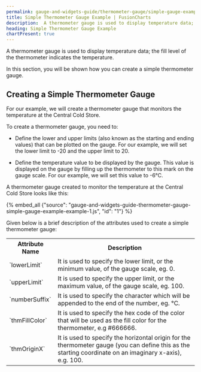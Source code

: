 ```yaml
---
permalink: gauge-and-widgets-guide/thermometer-gauge/simple-gauge-example.html
title: Simple Thermometer Gauge Example | FusionCharts
description:  A thermometer gauge is used to display temperature data; the fill level of the thermometer indicates the temperature.
heading: Simple Thermometer Gauge Example
chartPresent: true
---
```


A thermometer gauge is used to display temperature data; the fill level of the thermometer indicates the temperature.

In this section, you will be shown how you can create a simple thermometer gauge.

## Creating a Simple Thermometer Gauge

For our example, we will create a thermometer gauge that monitors the temperature at the Central Cold Store.

To create a thermometer gauge, you need to:

* Define the lower and upper limits (also known as the starting and ending values) that can be plotted on the gauge. For our example, we will set the lower limit to -20 and the upper limit to 20.

* Define the temperature value to be displayed by the gauge. This value is displayed on the gauge by filling up the thermometer to this mark on the gauge scale. For our example, we will set this value to -6°C.

A thermometer gauge created to monitor the temperature at the Central Cold Store looks like this:

{% embed_all {"source": "gauge-and-widgets-guide-thermometer-gauge-simple-gauge-example-example-1.js", "id": "1"} %}

Given below is a brief description of the attributes used to create a simple thermometer gauge:

<table>
  <tr>
    <th>Attribute Name</th>
    <th>Description</th>
  </tr>
  <tr>
    <td>`lowerLimit`</td>
    <td>It is used to specify the lower limit, or the minimum value, of the gauge scale, eg. 0.</td>
  </tr>
  <tr>
    <td>`upperLimit`</td>
    <td>It is used to specify the upper limit, or the maximum value, of the gauge scale, eg. 100.</td>
  </tr>
  <tr>
    <td>`numberSuffix`</td>
    <td>It is used to specify the character which will be appended to the end of the number, eg. °C.</td>
  </tr>
  <tr>
    <td>`thmFillColor`</td>
    <td>It is used to specify the hex code of the color that will be used as the fill color for the thermometer, e.g #666666.</td>
  </tr>
  <tr>
    <td>`thmOriginX`</td>
    <td>It is used to specify the horizontal origin for the thermometer gauge (you can define this as the starting coordinate on an imaginary x-axis), e.g. 100.</td>
  </tr>
</table>